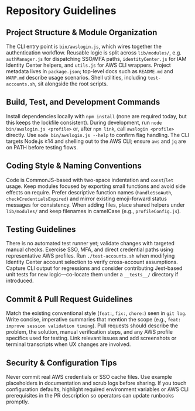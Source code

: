 # Repository Guidelines

## Project Structure & Module Organization
The CLI entry point is `bin/awslogin.js`, which wires together the authentication workflow. Reusable logic is split across `lib/modules/`, e.g. `authManager.js` for dispatching SSO/MFA paths, `identityCenter.js` for IAM Identity Center helpers, and `utils.js` for AWS CLI wrappers. Project metadata lives in `package.json`; top-level docs such as `README.md` and `WARP.md` describe usage scenarios. Shell utilities, including `test-accounts.sh`, sit alongside the root scripts.

## Build, Test, and Development Commands
Install dependencies locally with `npm install` (none are required today, but this keeps the lockfile consistent). During development, run `node bin/awslogin.js <profile>` or, after `npm link`, call `awslogin <profile>` directly. Use `node bin/awslogin.js --help` to confirm flag handling. The CLI targets Node.js ≥14 and shelling out to the AWS CLI; ensure `aws` and `jq` are on PATH before testing flows.

## Coding Style & Naming Conventions
Code is CommonJS-based with two-space indentation and `const`/`let` usage. Keep modules focused by exporting small functions and avoid side effects on require. Prefer descriptive function names (`handleSsoAuth`, `checkCredentialsExpired`) and mirror existing emoji-forward status messages for consistency. When adding files, place shared helpers under `lib/modules/` and keep filenames in camelCase (e.g., `profileConfig.js`).

## Testing Guidelines
There is no automated test runner yet; validate changes with targeted manual checks. Exercise SSO, MFA, and direct credential paths using representative AWS profiles. Run `./test-accounts.sh` when modifying Identity Center account selection to verify cross-account assumptions. Capture CLI output for regressions and consider contributing Jest-based unit tests for new logic—co-locate them under a `__tests__/` directory if introduced.

## Commit & Pull Request Guidelines
Match the existing conventional style (`feat:`, `fix:`, `chore:`) seen in `git log`. Write concise, imperative summaries that mention the scope (e.g., `feat: improve session validation timing`). Pull requests should describe the problem, the solution, manual verification steps, and any AWS profile specifics used for testing. Link relevant issues and add screenshots or terminal transcripts when UX changes are involved.

## Security & Configuration Tips
Never commit real AWS credentials or SSO cache files. Use example placeholders in documentation and scrub logs before sharing. If you touch configuration defaults, highlight required environment variables or AWS CLI prerequisites in the PR description so operators can update runbooks promptly.
